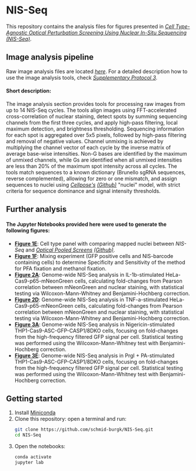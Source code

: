 # NIS-Seq

This repository contains the analysis files for figures presented in [*Cell Type-Agnostic Optical Perturbation Screening Using Nuclear In-Situ Sequencing (NIS-Seq)*](https://www.biorxiv.org/content/10.1101/2024.01.18.576210v1).

## Image analysis pipeline

Raw image analysis files are located [*here*](./image_analysis/). For a detailed description how to use the image analysis tools, check [*Supplementary Protocol 3*](https://www.biorxiv.org/content/10.1101/2024.01.18.576210v1).

#### Short description:

The image analysis section provides tools for processing raw images from up to 14 NIS-Seq cycles. The tools align images using FFT-accelerated cross-correlation of nuclear staining, detect spots by summing sequencing channels from the first three cycles, and apply high-pass filtering, local maximum detection, and brightness thresholding. Sequencing information for each spot is aggregated over 5x5 pixels, followed by high-pass filtering and removal of negative values. Channel unmixing is achieved by multiplying the channel vector of each cycle by the inverse matrix of average base-wise intensities. Non-G bases are identified by the maximum of unmixed channels, while Gs are identified when all unmixed intensities are less than 20% of the maximum spot intensity across all cycles. The tools match sequences to a known dictionary (Brunello sgRNA sequences, reverse complemented), allowing for zero or one mismatch, and assign sequences to nuclei using [*Cellpose's*](https://doi.org/10.1038/s41592-020-01018-x) [*(Github)*](https://github.com/MouseLand/cellpose) "nuclei" model, with strict criteria for sequence dominance and signal intensity thresholds.

## Further analysis
#### The Jupyter Notebooks provided here were used to generate the following figures:

- [**Figure 1E**](./figure1/NIS_Figure1E.ipynb): Cell type panel with comparing mapped nuclei between *NIS-Seq* and [*Optical Pooled Screens*](https://www.ncbi.nlm.nih.gov/pmc/articles/PMC6886477/) [*(Github)*](https://github.com/feldman4/OpticalPooledScreens_2019).
- [**Figure 1F**](./figure1/NIS_Figure1F.ipynb): Mixing experiment (GFP positive cells and NIS-barcode containing cells) to determine Specificity and Sensitivity of the method for PFA fixation and methanol fixation.
- [**Figure 2A**](./figure2/NIS_Figure2A.ipynb): Genome-wide NIS-Seq analysis in IL-1b-stimulated HeLa-Cas9-p65-mNeonGreen cells, calculating fold-changes from Pearson correlation between mNeonGreen and nuclear staining, with statistical testing via Wilcoxon-Mann-Whitney and Benjamini-Hochberg correction.
- [**Figure 2D**](./figure2/NIS_Figure2D.ipynb): Genome-wide NIS-Seq analysis in  TNF-a-stimulated HeLa-Cas9-p65-mNeonGreen cells, calculating fold-changes from Pearson correlation between mNeonGreen and nuclear staining, with statistical testing via Wilcoxon-Mann-Whitney and Benjamini-Hochberg correction.
- [**Figure 3A**](./figure3/NIS_Figure3A.ipynb): Genome-wide NIS-Seq analysis in Nigericin-stimulated THP1-Cas9-ASC-GFP-CASP1/8DKO cells, focusing on fold-changes from the high-frequency filtered GFP signal per cell. Statistical testing was performed using the Wilcoxon-Mann-Whitney test with Benjamini-Hochberg correction. 
- [**Figure 3E**](./figure3/NIS_Figure3E.ipynb): Genome-wide NIS-Seq analysis in PrgI + PA-stimulated THP1-Cas9-ASC-GFP-CASP1/8DKO cells, focusing on fold-changes from the high-frequency filtered GFP signal per cell. Statistical testing was performed using the Wilcoxon-Mann-Whitney test with Benjamini-Hochberg correction.


## Getting started

1. Install [Miniconda](https://conda.io/miniconda.html)
2. Clone this repository:
    open a terminal and run:
    ```bash
    git clone https://github.com/schmid-burgk/NIS-Seq.git
    cd NIS-Seq
    ```
3. Open the notebooks:
    ```bash
    conda activate
    jupyter lab
    ```
